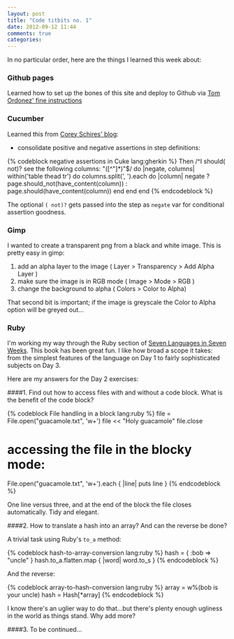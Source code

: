 ```yaml
---
layout: post
title: "Code titbits no. 1"
date: 2012-09-12 11:44
comments: true
categories: 
---
```


In no particular order, here are the things I learned this week about:

### Github pages

Learned how to set up the bones of this site and deploy to Github via [Tom Ordonez' fine instructions](http://www.tomordonez.com/blog/2012/06/04/creating-a-github-blog-using-octopress/)

### Cucumber

Learned this from [Corey Schires' blog](http://coryschires.com):


- consolidate positive and negative assertions in step definitions:

{% codeblock negative assertions in Cuke lang:gherkin %}
Then /^I should( not)? see the following columns: "([^"]*)"$/ do |negate, columns|
  within('table thead tr') do
    columns.split(', ').each do |column|
      negate ? page.should_not(have_content(column)) : page.should(have_content(column))
    end
  end
end
{% endcodeblock %}

The optional `( not)?` gets passed into the step as `negate` var for conditional assertion goodness.


### Gimp

I wanted to create a transparent png from a black and white image.  This is pretty easy in gimp:

1. add an alpha layer to the image ( Layer > Transparency > Add Alpha Layer )
2. make sure the image is in RGB mode ( Image > Mode > RGB )
3. change the background to alpha ( Colors > Color to Alpha)

That second bit is important; if the image is greyscale the Color to Alpha option will be greyed out...

### Ruby

I'm working my way through the Ruby section of [Seven Languages in Seven Weeks](http://pragprog.com/book/btlang/seven-languages-in-seven-weeks).  This book has been great fun.  I like how broad a scope it takes:  from the simplest features of the language on Day 1 to fairly sophisticated subjects on Day 3.

Here are my answers for the Day 2 exercises:

####1. Find out how to access files with and without a code block.  What is the benefit of the code block?

{% codeblock  File handling in a block lang:ruby %}
file = File.open("guacamole.txt", 'w+')
file << "Holy guacamole"
file.close

# accessing the file in the blocky mode:

File.open("guacamole.txt", 'w+').each { |line| puts line } 
{% endcodeblock %}

One line versus three, and at the end of the block the file closes automatically. Tidy and elegant.

####2. How to translate a hash into an array?  And can the reverse be done?

A trivial task using Ruby's `to_a` method:

{% codeblock hash-to-array-conversion lang:ruby %}
hash = { :bob => "uncle" }
hash.to_a.flatten.map { |word| word.to_s }
{% endcodeblock %}

And the reverse:

{% codeblock array-to-hash-conversion lang:ruby %}
array = w%(bob is your uncle)
hash = Hash[*array]
{% endcodeblock %}

I know there's an uglier way to do that...but there's plenty enough ugliness in the world as things stand.  Why add more?

####3.  To be continued...